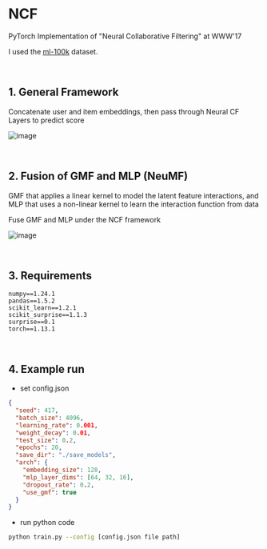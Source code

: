 # NCF
PyTorch Implementation of "Neural Collaborative Filtering" at WWW'17

I used the [ml-100k](https://grouplens.org/datasets/movielens/) dataset.

<br>

## 1. General Framework
Concatenate user and item embeddings, then pass through Neural CF Layers to predict score

![image](https://user-images.githubusercontent.com/59256704/220967111-d4311101-6ec2-48a3-bfa2-2688546eeb98.png)

<br>

## 2. Fusion of GMF and MLP (NeuMF)
GMF that applies a linear kernel to model the latent feature interactions, and MLP that uses a non-linear kernel to learn the interaction function from data

Fuse GMF and MLP under the NCF framework

![image](https://user-images.githubusercontent.com/59256704/220968820-14ca9f1a-f411-449e-81dd-0c53ea2d8b18.png)

<br>

## 3. Requirements
```Text
numpy==1.24.1
pandas==1.5.2
scikit_learn==1.2.1
scikit_surprise==1.1.3
surprise==0.1
torch==1.13.1
```

<br>

## 4. Example run
- set config.json
```json
{
  "seed": 417,
  "batch_size": 4096,
  "learning_rate": 0.001,
  "weight_decay": 0.01,
  "test_size": 0.2,
  "epochs": 20,
  "save_dir": "./save_models",
  "arch": {
    "embedding_size": 128,
    "mlp_layer_dims": [64, 32, 16],
    "dropout_rate": 0.2,
    "use_gmf": true
  }
}
```

- run python code
```Bash
python train.py --config [config.json file path]
```
